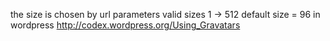 the size is chosen by url parameters valid sizes 1 -> 512 default size = 96 in
wordpress http://codex.wordpress.org/Using_Gravatars
